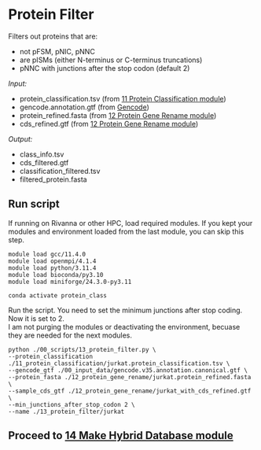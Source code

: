 # Protein Filter 
Filters out proteins that are:
- not pFSM, pNIC, pNNC
- are pISMs (either N-terminus or C-terminus truncations)
- pNNC with junctions after the stop codon (default 2) <br />

_Input:_ <br />
- protein_classification.tsv (from [11 Protein Classification module](https://github.com/efwatts/LRP_Troubleshooting/tree/main/11_protein_classification))
- gencode.annotation.gtf (from [Gencode](https://www.gencodegenes.org/))
- protein_refined.fasta (from [12 Protein Gene Rename module](https://github.com/efwatts/LRP_Troubleshooting/tree/main/12_protein_gene_rename))
- cds_refined.gtf (from [12 Protein Gene Rename module](https://github.com/efwatts/LRP_Troubleshooting/tree/main/12_protein_gene_rename))
  
_Output:_
- class_info.tsv
- cds_filtered.gtf
- classification_filtered.tsv
- filtered_protein.fasta

## Run script
If running on Rivanna or other HPC, load required modules. If you kept your modules and environment loaded from the last module, you can skip this step.
```
module load gcc/11.4.0  
module load openmpi/4.1.4
module load python/3.11.4
module load bioconda/py3.10
module load miniforge/24.3.0-py3.11

conda activate protein_class
```
Run the script. You need to set the minimum junctions after stop coding. Now it is set to 2. <br />
I am not purging the modules or deactivating the environment, becuase they are needed for the next modules.
```
python ./00_scripts/13_protein_filter.py \
--protein_classification ./11_protein_classification/jurkat.protein_classification.tsv \
--gencode_gtf ./00_input_data/gencode.v35.annotation.canonical.gtf \
--protein_fasta ./12_protein_gene_rename/jurkat.protein_refined.fasta \
--sample_cds_gtf ./12_protein_gene_rename/jurkat_with_cds_refined.gtf \
--min_junctions_after_stop_codon 2 \
--name ./13_protein_filter/jurkat
```

## Proceed to [14 Make Hybrid Database module](https://github.com/efwatts/LRP_Troubleshooting/tree/main/14_make_hybrid_database)
